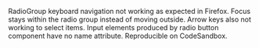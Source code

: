 RadioGroup keyboard navigation not working as expected in Firefox. Focus stays within the radio group instead of moving outside. Arrow keys also not working to select items. Input elements produced by radio button component have no name attribute. Reproducible on CodeSandbox.
